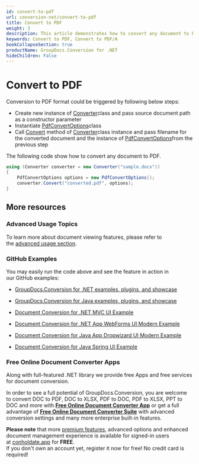 ```yaml
---
id: convert-to-pdf
url: conversion-net/convert-to-pdf
title: Convert to PDF
weight: 3
description: This article demonstrates how to convert any document to PDF format with couple C# code lines and GroupDocs.Conversion for .NET.
keywords: Convert to PDF, Convert to PDF/A
bookCollapseSection: true
productName: GroupDocs.Conversion for .NET
hideChildren: False
---
```


# Convert to PDF

Conversion to PDF format could be triggered by following below steps:

*   Create new instance of [Converter](https://apireference.groupdocs.com/net/conversion/groupdocs.conversion/converter)class and pass source document path as a constructor parameter
*   Instantiate [PdfConvertOptions](https://apireference.groupdocs.com/net/conversion/groupdocs.conversion.options.convert/pdfconvertoptions)class
*   Call [Convert](https://apireference.groupdocs.com/net/conversion/groupdocs.conversion/converter/methods/convert/2) method of [Converter](https://apireference.groupdocs.com/net/conversion/groupdocs.conversion/converter)class instance and pass filename for the converted document and the instance of [PdfConvertOptions](https://apireference.groupdocs.com/net/conversion/groupdocs.conversion.options.convert/pdfconvertoptions)from the previous step

The following code show how to convert any document to PDF. 

```csharp
using (Converter converter = new Converter("sample.docx"))
{
    PdfConvertOptions options = new PdfConvertOptions();
    converter.Convert("converted.pdf", options);
}
```

## More resources

### Advanced Usage Topics

To learn more about document viewing features, please refer to the [advanced usage section](Advanced%2Busage.html).

### GitHub Examples

You may easily run the code above and see the feature in action in our GitHub examples:

*   [GroupDocs.Conversion for .NET examples, plugins, and showcase](https://github.com/groupdocs-conversion/GroupDocs.Conversion-for-.NET)
    
*   [GroupDocs.Conversion for Java examples, plugins, and showcase](https://github.com/groupdocs-conversion/GroupDocs.Conversion-for-Java)
    
*   [Document Conversion for .NET MVC UI Example](https://github.com/groupdocs-conversion/GroupDocs.Conversion-for-.NET-MVC) 
    
*   [Document Conversion for .NET App WebForms UI Modern Example](https://github.com/groupdocs-conversion/GroupDocs.Conversion-for-.NET-WebForms)
    
*   [Document Conversion for Java App Dropwizard UI Modern Example](https://github.com/groupdocs-conversion/GroupDocs.Conversion-for-Java-Dropwizard)
    
*   [Document Conversion for Java Spring UI Example](https://github.com/groupdocs-conversion/GroupDocs.Conversion-for-Java-Spring)
    

### Free Online Document Converter Apps

Along with full-featured .NET library we provide free Apps and free services for document conversion.

In order to see a full potential of GroupDocs.Conversion, you are welcome to convert DOC to PDF, DOC to XLSX, PDF to DOC, PDF to XLSX, PPT to DOC and more with **[Free Online Document Converter App](https://products.groupdocs.app/conversion)** or get a full advantage of **[Free Online Document Converter Suite](https://conholdate.app/features/document-converter-online)** with advanced conversion settings and many more enterprise built-in features.

**Please note** that more [premium features](https://conholdate.app/features), advanced options and enhanced document management experience is available for signed-in users at [conholdate.app](https://conholdate.app/) for **FREE**.  
If you don't own an account yet, register it now for free! No credit card is required!
